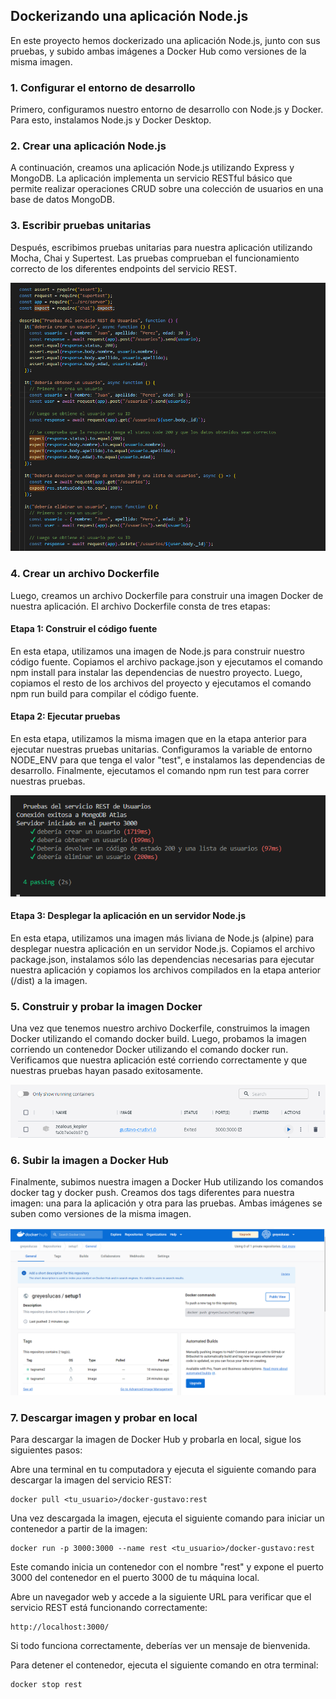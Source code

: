 ## Dockerizando una aplicación Node.js

En este proyecto hemos dockerizado una aplicación Node.js, junto con sus pruebas, y subido ambas imágenes a Docker Hub como versiones de la misma imagen.

### 1. Configurar el entorno de desarrollo

Primero, configuramos nuestro entorno de desarrollo con Node.js y Docker. Para esto, instalamos Node.js y Docker Desktop.

### 2. Crear una aplicación Node.js

A continuación, creamos una aplicación Node.js utilizando Express y MongoDB. La aplicación implementa un servicio RESTful básico que permite realizar operaciones CRUD sobre una colección de usuarios en una base de datos MongoDB.

### 3. Escribir pruebas unitarias

Después, escribimos pruebas unitarias para nuestra aplicación utilizando Mocha, Chai y Supertest. Las pruebas comprueban el funcionamiento correcto de los diferentes endpoints del servicio REST.

<img src="./imgs/1.png" alt="Escribir pruebas unitarias">

### 4. Crear un archivo Dockerfile

Luego, creamos un archivo Dockerfile para construir una imagen Docker de nuestra aplicación. El archivo Dockerfile consta de tres etapas:

#### Etapa 1: Construir el código fuente

En esta etapa, utilizamos una imagen de Node.js para construir nuestro código fuente. Copiamos el archivo package.json y ejecutamos el comando npm install para instalar las dependencias de nuestro proyecto. Luego, copiamos el resto de los archivos del proyecto y ejecutamos el comando npm run build para compilar el código fuente.

#### Etapa 2: Ejecutar pruebas

En esta etapa, utilizamos la misma imagen que en la etapa anterior para ejecutar nuestras pruebas unitarias. Configuramos la variable de entorno NODE_ENV para que tenga el valor "test", e instalamos las dependencias de desarrollo. Finalmente, ejecutamos el comando npm run test para correr nuestras pruebas.

<img src="./imgs/2.png" alt="Escribir pruebas unitarias">

#### Etapa 3: Desplegar la aplicación en un servidor Node.js

En esta etapa, utilizamos una imagen más liviana de Node.js (alpine) para desplegar nuestra aplicación en un servidor Node.js. Copiamos el archivo package.json, instalamos sólo las dependencias necesarias para ejecutar nuestra aplicación y copiamos los archivos compilados en la etapa anterior (/dist) a la imagen.

### 5. Construir y probar la imagen Docker

Una vez que tenemos nuestro archivo Dockerfile, construimos la imagen Docker utilizando el comando docker build. Luego, probamos la imagen corriendo un contenedor Docker utilizando el comando docker run. Verificamos que nuestra aplicación esté corriendo correctamente y que nuestras pruebas hayan pasado exitosamente.

<img src="./imgs/3.png" alt="Escribir pruebas unitarias">

### 6. Subir la imagen a Docker Hub

Finalmente, subimos nuestra imagen a Docker Hub utilizando los comandos docker tag y docker push. Creamos dos tags diferentes para nuestra imagen: una para la aplicación y otra para las pruebas. Ambas imágenes se suben como versiones de la misma imagen.

<img src="./imgs/4.png" alt="tags imagen">

### 7. Descargar imagen y probar en local

Para descargar la imagen de Docker Hub y probarla en local, sigue los siguientes pasos:

Abre una terminal en tu computadora y ejecuta el siguiente comando para descargar la imagen del servicio REST:

```
docker pull <tu_usuario>/docker-gustavo:rest
```

Una vez descargada la imagen, ejecuta el siguiente comando para iniciar un contenedor a partir de la imagen:

```
docker run -p 3000:3000 --name rest <tu_usuario>/docker-gustavo:rest
```

Este comando inicia un contenedor con el nombre "rest" y expone el puerto 3000 del contenedor en el puerto 3000 de tu máquina local.

Abre un navegador web y accede a la siguiente URL para verificar que el servicio REST está funcionando correctamente:

```
http://localhost:3000/
```

Si todo funciona correctamente, deberías ver un mensaje de bienvenida.

Para detener el contenedor, ejecuta el siguiente comando en otra terminal:

```
docker stop rest
```
